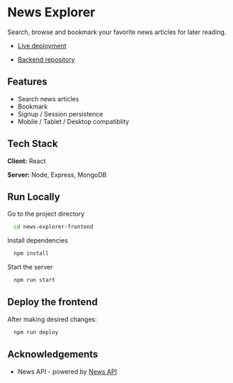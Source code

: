# News Explorer

Search, browse and bookmark your favorite news articles for later reading.

- [Live deployment](https://benyo-news.students.nomoredomainssbs.ru)

- [Backend repository](https://github.com/benyossef27/news-explorer-api)

## Features

- Search news articles
- Bookmark
- Signup / Session persistence
- Mobile / Tablet / Desktop compatiblity

## Tech Stack

**Client:** React

**Server:** Node, Express, MongoDB

## Run Locally

Go to the project directory

```bash
  cd news-explorer-frontend
```

Install dependencies

```bash
  npm install
```

Start the server

```bash
  npm run start
```

## Deploy the frontend

After making desired changes:

```bash
  npm run deploy
```

## Acknowledgements

- News API - powered by [News API](https://newsapi.org/)
